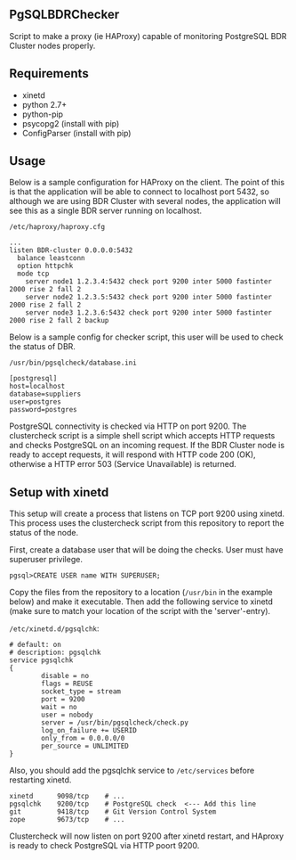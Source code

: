 ## PgSQLBDRChecker ##

Script to make a proxy (ie HAProxy) capable of monitoring PostgreSQL BDR Cluster nodes properly.

## Requirements ##
* xinetd
* python 2.7+
* python-pip
* psycopg2 (install with pip)
* ConfigParser (install with pip)

## Usage ##
Below is a sample configuration for HAProxy on the client. The point of this is that the application will be able to connect to localhost port 5432, so although we are using BDR Cluster with several nodes, the application will see this as a single BDR server running on localhost.

`/etc/haproxy/haproxy.cfg`

    ...
    listen BDR-cluster 0.0.0.0:5432
      balance leastconn
      option httpchk
      mode tcp
        server node1 1.2.3.4:5432 check port 9200 inter 5000 fastinter 2000 rise 2 fall 2
        server node2 1.2.3.5:5432 check port 9200 inter 5000 fastinter 2000 rise 2 fall 2
        server node3 1.2.3.6:5432 check port 9200 inter 5000 fastinter 2000 rise 2 fall 2 backup

Below is a sample config for checker script, this user will be used to check the status of DBR.

`/usr/bin/pgsqlcheck/database.ini`

    [postgresql]
    host=localhost
    database=suppliers
    user=postgres
    password=postgres

PostgreSQL connectivity is checked via HTTP on port 9200. The clustercheck script is a simple shell script which accepts HTTP requests and checks PostgreSQL on an incoming request. If the BDR Cluster node is ready to accept requests, it will respond with HTTP code 200 (OK), otherwise a HTTP error 503 (Service Unavailable) is returned.

## Setup with xinetd ##
This setup will create a process that listens on TCP port 9200 using xinetd. This process uses the clustercheck script from this repository to report the status of the node.

First, create a database user that will be doing the checks. User must have superuser privilege.

    pgsql>CREATE USER name WITH SUPERUSER;

Copy the files from the repository to a location (`/usr/bin` in the example below) and make it executable. Then add the following service to xinetd (make sure to match your location of the script with the 'server'-entry).

`/etc/xinetd.d/pgsqlchk`:

    # default: on
    # description: pgsqlchk
    service pgsqlchk
    {
            disable = no
            flags = REUSE
            socket_type = stream
            port = 9200
            wait = no
            user = nobody
            server = /usr/bin/pgsqlcheck/check.py
            log_on_failure += USERID
            only_from = 0.0.0.0/0
            per_source = UNLIMITED
    }

Also, you should add the pgsqlchk service to `/etc/services` before restarting xinetd.

    xinetd      9098/tcp    # ...
    pgsqlchk    9200/tcp    # PostgreSQL check  <--- Add this line
    git         9418/tcp    # Git Version Control System
    zope        9673/tcp    # ...

Clustercheck will now listen on port 9200 after xinetd restart, and HAproxy is ready to check PostgreSQL via HTTP poort 9200.
